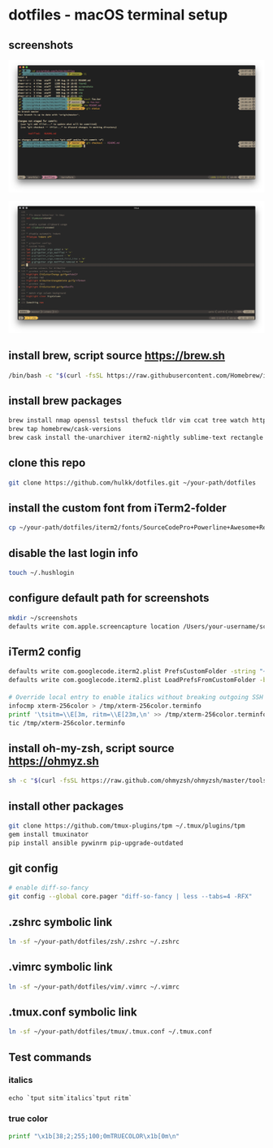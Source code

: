 # dotfiles - macOS terminal setup

## screenshots

![terminal screenshot](/screenshots/terminal.png?raw=true)

![vim screenshot](/screenshots/vim.png?raw=true)

## install brew, script source https://brew.sh
```bash
/bin/bash -c "$(curl -fsSL https://raw.githubusercontent.com/Homebrew/install/master/install.sh)"
```
## install brew packages
```bash
brew install nmap openssl testssl thefuck tldr vim ccat tree watch httpie reattach-to-user-namespace antigen terraform mas zsh tmux jq python diff-so-fancy fd ripgrep warrensbox/tap/tfswitch
brew tap homebrew/cask-versions
brew cask install the-unarchiver iterm2-nightly sublime-text rectangle
```
## clone this repo
```bash
git clone https://github.com/hulkk/dotfiles.git ~/your-path/dotfiles
```
## install the custom font from iTerm2-folder
```bash
cp ~/your-path/dotfiles/iterm2/fonts/SourceCodePro+Powerline+Awesome+Regular.ttf ~/Library/Fonts
```
## disable the last login info
```bash
touch ~/.hushlogin
```
## configure default path for screenshots
```bash
mkdir ~/screenshots
defaults write com.apple.screencapture location /Users/your-username/screenshots
```
## iTerm2 config 
```bash
defaults write com.googlecode.iterm2.plist PrefsCustomFolder -string "~/your-path/dotfiles/iterm2"
defaults write com.googlecode.iterm2.plist LoadPrefsFromCustomFolder -bool true

# Override local entry to enable italics without breaking outgoing SSH connections
infocmp xterm-256color > /tmp/xterm-256color.terminfo
printf '\tsitm=\\E[3m, ritm=\\E[23m,\n' >> /tmp/xterm-256color.terminfo
tic /tmp/xterm-256color.terminfo
```

## install oh-my-zsh, script source https://ohmyz.sh
```bash
sh -c "$(curl -fsSL https://raw.github.com/ohmyzsh/ohmyzsh/master/tools/install.sh)"
```

## install other packages
```bash
git clone https://github.com/tmux-plugins/tpm ~/.tmux/plugins/tpm
gem install tmuxinator
pip install ansible pywinrm pip-upgrade-outdated
```

## git config
```bash
# enable diff-so-fancy
git config --global core.pager "diff-so-fancy | less --tabs=4 -RFX"
```

## .zshrc symbolic link
```bash
ln -sf ~/your-path/dotfiles/zsh/.zshrc ~/.zshrc
```

## .vimrc symbolic link
```bash
ln -sf ~/your-path/dotfiles/vim/.vimrc ~/.vimrc
```

## .tmux.conf symbolic link
```bash
ln -sf ~/your-path/dotfiles/tmux/.tmux.conf ~/.tmux.conf
```

## Test commands
### italics
```
echo `tput sitm`italics`tput ritm`
```
### true color
```bash
printf "\x1b[38;2;255;100;0mTRUECOLOR\x1b[0m\n"
```
